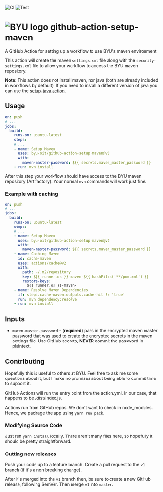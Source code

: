 ![CI](https://github.com/byu-oit/github-action-setup-maven/workflows/CI/badge.svg)
![Test](https://github.com/byu-oit/github-action-setup-maven/workflows/Test/badge.svg)

# ![BYU logo](https://www.hscripts.com/freeimages/logos/university-logos/byu/byu-logo-clipart-128.gif) github-action-setup-maven
A GitHub Action for setting up a workflow to use BYU's maven environment

This action will create the maven `settings.xml` file along with the `security-settings.xml` file to allow your workflow to access the BYU maven repository.

**Note:** This action does not install maven, nor java (both are already included in workflows by default). 
If you need to install a different version of java you can use the [setup-java action](https://github.com/actions/setup-java).

## Usage
```yaml
on: push
# ...
jobs:
  build:
    runs-on: ubuntu-latest
    steps:
    # ... 
    - name: Setup Maven
      uses: byu-oit/github-action-setup-maven@v1
      with:
        maven-master-password: ${{ secrets.maven_master_password }}
    - run: mvn install
```

After this step your workflow should have access to the BYU maven repository (Artifactory).
Your normal `mvn` commands will work just fine.

### Example with caching
```yaml
on: push
# ...
jobs:
  build:
    runs-on: ubuntu-latest
    steps:
    # ... 
    - name: Setup Maven
      uses: byu-oit/github-action-setup-maven@v1
      with:
        maven-master-password: ${{ secrets.maven_master_password }}
    - name: Caching Maven
      id: cache-maven
      uses: actions/cache@v2
      with:
        path: ~/.m2/repository
        key: ${{ runner.os }}-maven-${{ hashFiles('**/pom.xml') }}
        restore-keys: |
          ${{ runner.os }}-maven- 
    - name: Resolve Maven Dependencies
      if: steps.cache-maven.outputs.cache-hit != 'true'
      run: mvn dependency:resolve
    - run: mvn install
```

## Inputs
* `maven-master-password` - (**required**) pass in the encrypted maven master password that was used to create the encrypted secrets in the maven settings file.
Use GitHub secrets, **NEVER** commit the password in plaintext.

## Contributing
Hopefully this is useful to others at BYU.
Feel free to ask me some questions about it, but I make no promises about being able to commit time to support it.

GitHub Actions will run the entry point from the action.yml.
In our case, that happens to be /dist/index.js.

Actions run from GitHub repos.
We don't want to check in node_modules. Hence, we package the app using `yarn run pack`.

### Modifying Source Code
Just run `yarn install` locally.
There aren't many files here, so hopefully it should be pretty straightforward.

### Cutting new releases
Push your code up to a feature branch.
Create a pull request to the `v1` branch (if it's a non breaking change).

After it's merged into the `v1` branch then, be sure to create a new GitHub release, following SemVer.
Then merge `v1` into `master`.